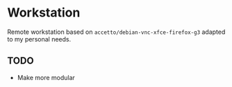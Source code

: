 # Workstation
Remote workstation based on `accetto/debian-vnc-xfce-firefox-g3` adapted to my personal needs.

## TODO
* Make more modular
